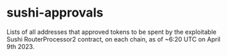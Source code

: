 # sushi-approvals

Lists of all addresses that approved tokens to be spent by the exploitable Sushi RouterProcessor2 contract, on each chain, as of ~6:20 UTC on April 9th 2023.
